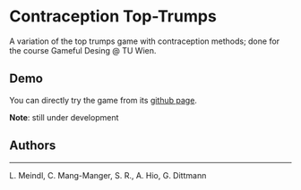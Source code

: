# Contraception Top-Trumps

A variation of the top trumps game with contraception methods; done for the course Gameful Desing @ TU Wien.

## Demo

You can directly try the game from its [github page](http://glenndittmann.github.io/Contraception-Top-Trumps/).

**Note**: still under development

## Authors
---
L. Meindl, C. Mang-Manger, S. R., A. Hio, G. Dittmann
